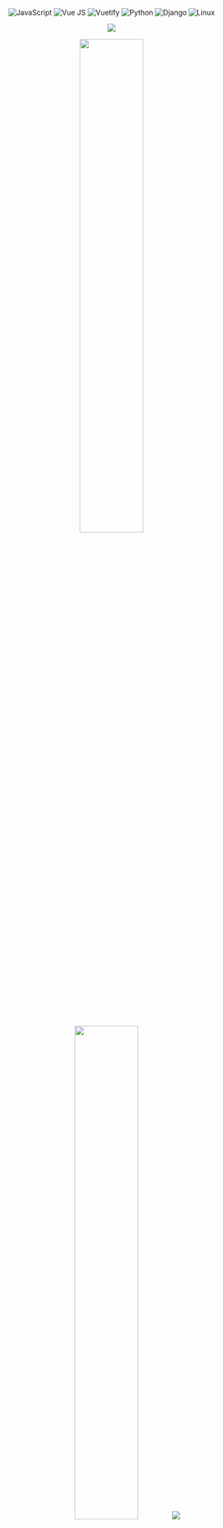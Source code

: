 <!-- ![F](https://github.com/shinjitsue/shinjitsue/assets/71762653/40046547-4165-4375-910b-5c8f60b85a5c) 
![HackerUsingLaptop-ezgif com-optimize](https://github.com/user-attachments/assets/855c4671-8f7d-4094-b0a5-45011be11964)
-->

<p align="center">
  <img src="https://img.shields.io/badge/JavaScript-%231e1e1e.svg?style=for-the-badge&logo=JavaScript&logoColor=D50000" alt="JavaScript" />
  <img src="https://img.shields.io/badge/Vue.js-%231e1e1e.svg?style=for-the-badge&logo=Vue.js&logoColor=D50000" alt="Vue JS" />
  <img src="https://img.shields.io/badge/Vuetify-%231e1e1e.svg?style=for-the-badge&logo=Vuetify&logoColor=D50000" alt="Vuetify" />
  <img src="https://img.shields.io/badge/python-%231e1e1e.svg?style=for-the-badge&logo=python&logoColor=D50000" alt="Python" />
  <img src="https://img.shields.io/badge/django-%231e1e1e.svg?style=for-the-badge&logo=django&logoColor=D50000" alt="Django" />
  <img src="https://img.shields.io/badge/linux-%231e1e1e.svg?style=for-the-badge&logo=linux&logoColor=D50000" alt="Linux" />
</p>

<div align="center">
  <!-- <img src = "https://github.com/shinjitsue/shinjitsue/assets/71762653/b917dd38-ef9b-45e2-92ed-7ec42c9ea6fe" width=200 /> -->
  <img src = "https://github.com/user-attachments/assets/855c4671-8f7d-4094-b0a5-45011be11964"/>


  
</div>

<p align="center">  
  <img height="50%" width="auto" src ="https://github-readme-stats.vercel.app/api?username=shinjitsue&show_icons=true&count_private=true&theme=darcula&hide_border=true&hide=issues&bg_color=00000000&title_color=D50000">
  <img height="50%" width="auto" src ="https://github-readme-stats.vercel.app/api/top-langs/?username=shinjitsue&layout=compact&hide_border=true&theme=darcula&bg_color=00000000&langs_count=6&hide=html,css&exclude_repo=Pacman-AI&title_color=D50000">
  <img src ="https://github-readme-streak-stats.herokuapp.com?user=shinjitsue&theme=youtube-dark&hide_border=true&background=FFFFFF00">
</p>

<p align="center"><img src="https://komarev.com/ghpvc/?username=shinjitsue&label=VIEWS&color=D50000&style=flat&abbreviated=true" alt="shinjitsue"/></p>

<!--
<p align="center">
  <img src="https://visitcount.itsvg.in/api?id=shinjitsue&label=Views&color=4&icon=5&pretty=true)](https://visitcount.itsvg.in">
</p>
-->

<!-- h4ck{yo!_I'm_W4tch1ng_y0u} -->

